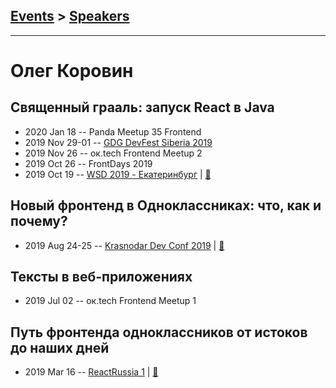 ## [Events](../README.md) > [Speakers](../speakers.md)
---

# Олег Коровин

## Священный грааль: запуск React в Java
- 2020 Jan 18 -- Panda Meetup 35 Frontend    
- 2019 Nov 29-01 -- [GDG DevFest Siberia 2019](https://youtu.be/7cbBhcQd5yQ)    
- 2019 Nov 26 -- ок.tech Frontend Meetup 2    
- 2019 Oct 26 -- FrontDays 2019    
- 2019 Oct 19 -- [WSD 2019 - Екатеринбург](https://www.youtube.com/watch?v=DsfnFrwKksA&t=18324s)  | [:notebook:](https://wsd.events/2019/10/19/pres/react-java.pdf)  
## Новый фронтенд в Одноклассниках: что, как и почему?
- 2019 Aug 24-25 -- [Krasnodar Dev Conf 2019](https://youtu.be/HtiWXkPxmXA)  | [:notebook:](https://yadi.sk/i/IfDX2-R39IB3HA)  
## Тексты в веб-приложениях
- 2019 Jul 02 -- ок.tech Frontend Meetup 1    
## Путь фронтенда одноклассников от истоков до наших дней
- 2019 Mar 16 -- [ReactRussia 1](https://www.youtube.com/watch?v=hcboJotsTsA)  | [:notebook:](https://djmadcow.github.io/react-russia-meetup-1/assets/player/KeynoteDHTMLPlayer.html)  
